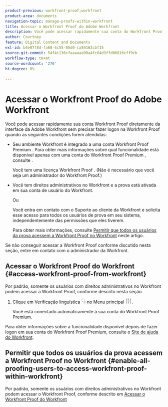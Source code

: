 ```yaml
---
product-previous: workfront-proof;workfront
product-area: documents
navigation-topic: manage-proofs-within-workfront
title: Acessar o Workfront Proof do Adobe Workfront
description: Você pode acessar rapidamente sua conta do Workfront Proof diretamente da interface do Adobe Workfront sem precisar fazer logon na Workfront Proof quando as condições a seguir forem atendidas - EDITE-ME.
author: Courtney
feature: Digital Content and Documents
exl-id: b4e07f8d-fa68-4c55-85d0-ca84163cbf15
source-git-commit: 54f4c136cfaaaaaa90a4fc64d3ffd06816cff9cb
workflow-type: tm+mt
source-wordcount: '276'
ht-degree: 0%

---
```


# Acessar o Workfront Proof do Adobe Workfront

Você pode acessar rapidamente sua conta Workfront Proof diretamente da interface da Adobe Workfront sem precisar fazer logon na Workfront Proof quando as seguintes condições forem atendidas:

* Seu ambiente Workfront é integrado a uma conta Workfront Proof Premium . Para obter mais informações sobre qual funcionalidade está disponível apenas com uma conta do Workfront Proof Premium , consulte .

   Você tem uma licença Workfront Proof . (Não é necessário que você seja um administrador do Workfront Proof.)

* Você tem direitos administrativos no Workfront e a prova está ativada em sua conta de usuário do Workfront.

   Ou

   Você entra em contato com o Suporte ao cliente da Workfront e solicita esse acesso para todos os usuários de prova em seu sistema, independentemente das permissões que eles tiverem.

   Para obter mais informações, consulte [Permitir que todos os usuários da prova acessem a Workfront Proof no Workfront](#enable-all-proofing-users-to-access-workfront-proof-within-workfront) neste artigo.

Se não conseguir acessar a Workfront Proof conforme discutido nesta seção, entre em contato com o administrador da Workfront.

## Acessar o Workfront Proof do Workfront {#access-workfront-proof-from-workfront}

Por padrão, somente os usuários com direitos administrativos no Workfront podem acessar a Workfront Proof, conforme descrito nesta seção. 

1. Clique em Verificação linguística ![](assets/proofing-main-menu.png) no Menu principal ![](assets/main-menu-icon.png).

   Você está conectado automaticamente à sua conta do Workfront Proof Premium.

Para obter informações sobre a funcionalidade disponível depois de fazer logon em sua conta do Workfront Proof Premium, consulte o [Site de ajuda do Workfront](https://support.workfront.com).

## Permitir que todos os usuários da prova acessem a Workfront Proof no Workfront {#enable-all-proofing-users-to-access-workfront-proof-within-workfront}

Por padrão, somente os usuários com direitos administrativos no Workfront podem acessar o Workfront Proof, conforme descrito em [Acessar o Workfront Proof do Workfront](#access-workfront-proof-from-workfront)
